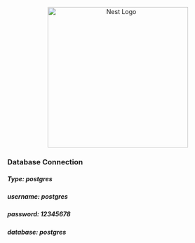 <p align="center">
  <a href="http://nestjs.com/" target="blank"><img src="https://nestjs.com/img/logo_text.svg" width="320" alt="Nest Logo" /></a>
</p>

### Database Connection ###
##### Type: postgres #####
##### username: postgres #####
##### password: 12345678 #####
##### database: postgres #####
